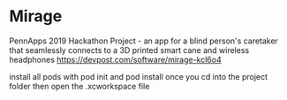 # Mirage
PennApps 2019 Hackathon Project - an app for a blind person's caretaker that seamlessly connects to a 3D printed smart cane and wireless headphones
https://devpost.com/software/mirage-kcl6o4


install all pods with pod init and pod install once you cd into the project folder then open the .xcworkspace file
